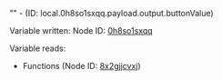 "" - (ID: local.0h8so1sxqq.payload.output.buttonValue)

Variable written:
Node ID: [0h8so1sxqq](../nodes/0h8so1sxqq.md)

Variable reads:
* Functions (Node ID: [8x2gjjcvxj](../nodes/8x2gjjcvxj.md))
